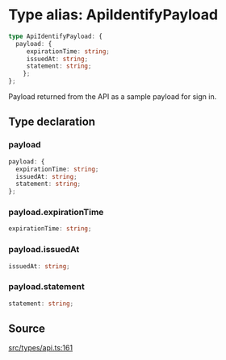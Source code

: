 # Type alias: ApiIdentifyPayload

```ts
type ApiIdentifyPayload: {
  payload: {
     expirationTime: string;
     issuedAt: string;
     statement: string;
    };
};
```

Payload returned from the API as a sample payload for sign in.

## Type declaration

### payload

```ts
payload: {
  expirationTime: string;
  issuedAt: string;
  statement: string;
};
```

### payload.expirationTime

```ts
expirationTime: string;
```

### payload.issuedAt

```ts
issuedAt: string;
```

### payload.statement

```ts
statement: string;
```

## Source

[src/types/api.ts:161](https://github.com/torque-labs/torque-ts-sdk/blob/35180ea2561c531d50df4b23b7bd32172a5fdc80/src/types/api.ts#L161)
